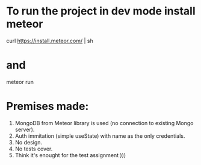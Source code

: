 # To run the project in dev mode install meteor
curl https://install.meteor.com/ | sh
# and
meteor run

# Premises made:
1) MongoDB from Meteor library is used (no connection to existing Mongo server).
2) Auth immitation (simple useState) with name as the only credentials.
3) No design.
4) No tests cover.
5) Think it's enought for the test assignment )))
